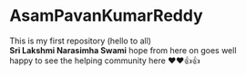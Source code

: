 # AsamPavanKumarReddy
This is my first repository (hello to all)<br>
<b>Sri Lakshmi Narasimha Swami</b> hope from here on goes well <br>
happy to see the helping community here 
❤️❤️👍👍
